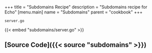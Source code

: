 +++
title = "Subdomains Recipe"
description = "Subdomains recipe for Echo"
[menu.main]
  name = "Subdomains"
  parent = "cookbook"
+++

`server.go`

{{< embed "subdomains/server.go" >}}

## [Source Code]({{< source "subdomains" >}})

